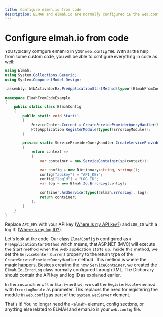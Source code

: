 ```yaml
---
title: Configure elmah.io from code
description: ELMAH and elmah.io are normally configured in the web.config file when using ASP.NET. With a few lines of C#, you can configure it from code too.
---
```


# Configure elmah.io from code

You typically configure elmah.io in your `web.config` file. With a little help from some custom code, you will be able to configure everything in code as well:

```csharp
using Elmah;
using System.Collections.Generic;
using System.ComponentModel.Design;
 
[assembly: WebActivatorEx.PreApplicationStartMethod(typeof(ElmahFromCodeExample.ElmahConfig), "Start")]
 
namespace ElmahFromCodeExample
{
    public static class ElmahConfig
    {
        public static void Start()
        {
            ServiceCenter.Current = CreateServiceProviderQueryHandler(ServiceCenter.Current);
            HttpApplication.RegisterModule(typeof(ErrorLogModule));
        }
 
        private static ServiceProviderQueryHandler CreateServiceProviderQueryHandler(ServiceProviderQueryHandler sp)
        {
            return context =>
            {
                var container = new ServiceContainer(sp(context));
 
                var config = new Dictionary<string, string>();
                config["apiKey"] = "API_KEY";
                config["logId"] = "LOG_ID";
                var log = new Elmah.Io.ErrorLog(config);
 
                container.AddService(typeof(Elmah.ErrorLog), log);
                return container;
            };
        }
    }
}
```

Replace `API_KEY` with your API key ([Where is my API key?](where-is-my-api-key.md)) and `LOG_ID` with a log ID ([Where is my log ID?](where-is-my-log-id.md)).

Let's look at the code. Our class `ElmahConfig` is configured as a `PreApplicationStartMethod` which means, that ASP.NET (MVC) will execute the Start method when the web application starts up. Inside this method, we set the `ServiceCenter.Current` property to the return type of the `CreateServiceProviderQueryHandler` method. This method is where the magic happens. Besides creating the new `ServiceContainer`, we created the `Elmah.Io.ErrorLog` class normally configured through XML. The Dictionary should contain the API key and log ID as explained earlier.

In the second line of the `Start`-method, we call the `RegisterModule`-method with `ErrorLogModule` as parameter. This replaces the need for registering the module in `web.config` as part of the `system.webServer` element.

That's it! You no longer need the `<elmah>` element, config sections, or anything else related to ELMAH and elmah.io in your `web.config` file.
